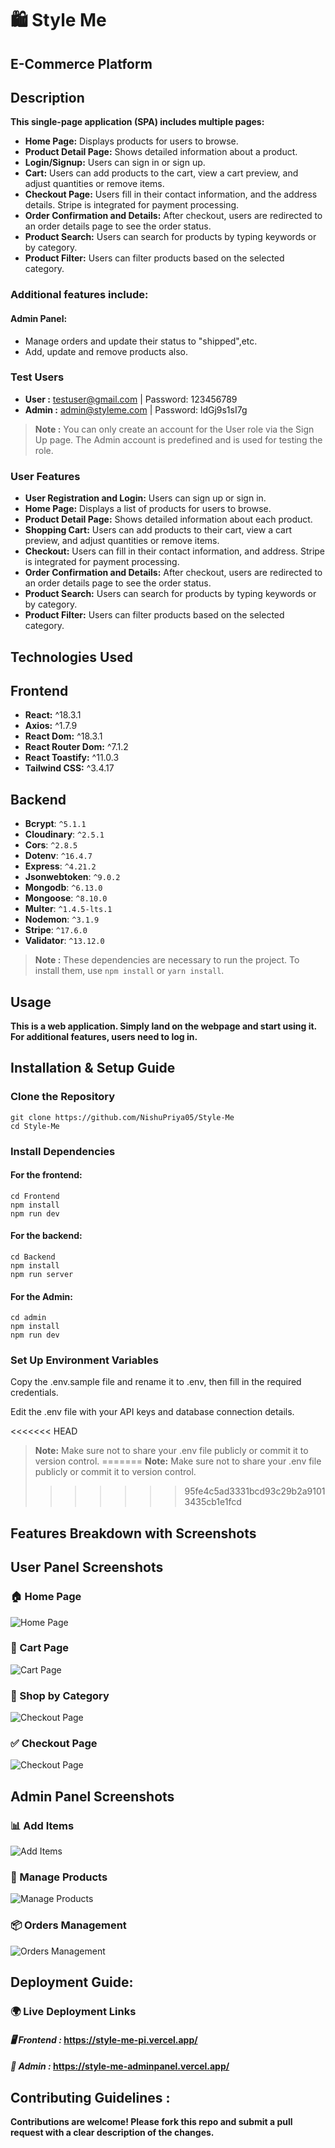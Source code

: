 # 🛍️ **Style Me**

## **E-Commerce Platform**

## **Description**

**This single-page application (SPA) includes multiple pages:**

- **Home Page:** Displays products for users to browse.
- **Product Detail Page:** Shows detailed information about a product.
- **Login/Signup:** Users can sign in or sign up.
- **Cart:** Users can add products to the cart, view a cart preview, and adjust quantities or remove items.
- **Checkout Page:** Users fill in their contact information, and the address details. Stripe is integrated for payment processing.
- **Order Confirmation and Details:** After checkout, users are redirected to an order details page to see the order status.
- **Product Search:** Users can search for products by typing keywords or by category.
- **Product Filter:** Users can filter products based on the selected category.

### Additional features include:

#### **Admin Panel:**

- Manage orders and update their status to "shipped",etc.
- Add, update and remove products also.

### **Test Users**

- **User :** testuser@gmail.com | Password: 123456789
- **Admin :** admin@styleme.com | Password: ldGj9s1sI7g

> **Note :** You can only create an account for the User role via the Sign Up page. The Admin account is predefined and is used for testing the role.

### **User Features**

- **User Registration and Login:** Users can sign up or sign in.
- **Home Page:** Displays a list of products for users to browse.
- **Product Detail Page:** Shows detailed information about each product.
- **Shopping Cart:** Users can add products to their cart, view a cart preview, and adjust quantities or remove items.
- **Checkout:** Users can fill in their contact information, and address. Stripe is integrated for payment processing.
- **Order Confirmation and Details:** After checkout, users are redirected to an order details page to see the order status.
- **Product Search:** Users can search for products by typing keywords or by category.
- **Product Filter:** Users can filter products based on the selected category.

## **Technologies Used**

## **Frontend**

- **React:** ^18.3.1
- **Axios:** ^1.7.9
- **React Dom:** ^18.3.1
- **React Router Dom:** ^7.1.2
- **React Toastify:** ^11.0.3
- **Tailwind CSS:** ^3.4.17

## **Backend**

- **Bcrypt**: `^5.1.1`
- **Cloudinary**: `^2.5.1`
- **Cors**: `^2.8.5`
- **Dotenv**: `^16.4.7`
- **Express**: `^4.21.2`
- **Jsonwebtoken**: `^9.0.2`
- **Mongodb**: `^6.13.0`
- **Mongoose**: `^8.10.0`
- **Multer**: `^1.4.5-lts.1`
- **Nodemon**: `^3.1.9`
- **Stripe**: `^17.6.0`
- **Validator**: `^13.12.0`

> **Note :** These dependencies are necessary to run the project. To install them, use `npm install` or `yarn install`.

## **Usage**

**This is a web application. Simply land on the webpage and start using it. For additional features, users need to log in.**

## **Installation & Setup Guide**

### **Clone the Repository**

```
git clone https://github.com/NishuPriya05/Style-Me
cd Style-Me
```

### **Install Dependencies**

#### **For the frontend:**

```
cd Frontend
npm install
npm run dev
```

#### **For the backend:**

```
cd Backend
npm install
npm run server
```

#### **For the Admin:**

```
cd admin
npm install
npm run dev
```

### **Set Up Environment Variables**

Copy the .env.sample file and rename it to .env, then fill in the required credentials.

Edit the .env file with your API keys and database connection details.

<<<<<<< HEAD
> **Note:** Make sure not to share your .env file publicly or commit it to version control.
=======
**Note:** Make sure not to share your .env file publicly or commit it to version control.
>>>>>>> 95fe4c5ad3331bcd93c29b2a91013435cb1e1fcd

## **Features Breakdown with Screenshots**

## User Panel Screenshots

### 🏠 Home Page

![Home Page](screenshots/homepage.png)

### 🛒 Cart Page

![Cart Page](screenshots/cart.png)

### 🛒 Shop by Category

![Checkout Page](screenshots/collection.png)

### ✅ Checkout Page

![Checkout Page](screenshots/checkout.png)

## Admin Panel Screenshots

### 📊 Add Items

![Add Items](screenshots/additems.png)

### 🛒 Manage Products

![Manage Products](screenshots/listitems.png)

### 📦 Orders Management

![Orders Management](screenshots/ordermanagement.png)

## **Deployment Guide:**

### **🌍 Live Deployment Links**

#### _🖥️ Frontend :_ https://style-me-pi.vercel.app/

#### _🔧 Admin :_ https://style-me-adminpanel.vercel.app/

## **Contributing Guidelines :**

**Contributions are welcome! Please fork this repo and submit a pull request with a clear description of the changes.**
